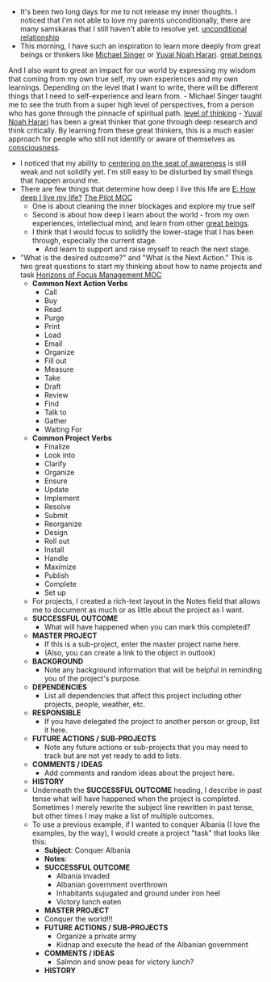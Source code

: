 - It's been two long days for me to not release my inner thoughts. I noticed that I'm not able to love my parents unconditionally, there are many samskaras that I still haven't able to resolve yet. [unconditional relationship](<unconditional relationship.md>)
- This morning, I have such an inspiration to learn more deeply from great beings or thinkers like [Michael Singer](<Michael Singer.md>) or [Yuval Noah Harari](<Yuval Noah Harari.md>). [great beings](<great beings.md>)

And I also want to great an impact for our world by expressing my wisdom that coming from my own true self, my own experiences and my own learnings. Depending on the level that I want to write, there will be different things that I need to self-experience and learn from.
    - Michael Singer taught me to see the truth from a super high level of perspectives, from a person who has gone through the pinnacle of spiritual path. [level of thinking](<level of thinking.md>)
    - [Yuval Noah Harari](<Yuval Noah Harari.md>) has been a great thinker that gone through deep research and think critically. By learning from these great thinkers, this is a much easier approach for people who still not identify or aware of themselves as [consciousness](<consciousness.md>).
- I noticed that my ability to [centering on the seat of awareness](<centering on the seat of awareness.md>) is still weak and not solidify yet. I'm still easy to be disturbed by small things that happen around me.
- There are few things that determine how deep I live this life are [E: How deep I live my life?](<E: How deep I live my life?.md>) [The Pilot MOC](<The Pilot MOC.md>)
    - One is about cleaning the inner blockages and explore my true self
    - Second is about how deep I learn about the world - from my own experiences, intellectual mind, and learn from other [great beings](<great beings.md>).
    - I think that I would focus to solidify the lower-stage that I has been through, especially the current stage.
        - And learn to support and raise myself to reach the next stage.
- "What is the desired outcome?" and "What is the Next Action." This is two great questions to start my thinking about how to name projects and task [Horizons of Focus Management MOC](<Horizons of Focus Management MOC.md>)
    - **Common Next Action Verbs**
        - Call
        - Buy
        - Read
        - Purge
        - Print
        - Load
        - Email
        - Organize
        - Fill out
        - Measure
        - Take
        - Draft
        - Review
        - Find
        - Talk to
        - Gather
        - Waiting For
    - **Common Project Verbs**
        - Finalize
        - Look into
        - Clarify
        - Organize
        - Ensure
        - Update
        - Implement
        - Resolve
        - Submit
        - Reorganize
        - Design
        - Roll out
        - Install
        - Handle
        - Maximize
        - Publish
        - Complete
        - Set up
    - For projects, I created a rich-text layout in the Notes field that allows me to document as much or as little about the project as I want.
    - **SUCCESSFUL OUTCOME**
        - What will have happened when you can mark this completed?
    - **MASTER PROJECT**
        - If this is a sub-project, enter the master project name here.
        - (Also, you can create a link to the object in outlook)
    - **BACKGROUND**
        - Note any background information that will be helpful in reminding you of the project's purpose.
    - **DEPENDENCIES**
        - List all dependencies that affect this project including other projects, people, weather, etc.
    - **RESPONSIBLE**
        - If you have delegated the project to another person or group, list it here.
    - **FUTURE ACTIONS / SUB-PROJECTS**
        - Note any future actions or sub-projects that you may need to track but are not yet ready to add to lists.
    - **COMMENTS / IDEAS**
        - Add comments and random ideas about the project here.
    - **HISTORY**
    - Underneath the **SUCCESSFUL OUTCOME** heading, I describe in past tense what will have happened when the project is completed. Sometimes I merely rewrite the subject line rewritten in past tense, but other times I may make a list of multiple outcomes.
    - To use a previous example, if I wanted to conquer Albania (I love the examples, by the way), I would create a project "task" that looks like this:
        - **Subject**: Conquer Albania
        - **Notes**:
        - **SUCCESSFUL OUTCOME**
            - Albania invaded
            - Albanian government overthrown
            - Inhabitants sujugated and ground under iron heel
            - Victory lunch eaten
        - **MASTER PROJECT**
        - Conquer the world!!!
        - **FUTURE ACTIONS / SUB-PROJECTS**
            - Organize a private army
            - Kidnap and execute the head of the Albanian government
        - **COMMENTS / IDEAS**
            - Salmon and snow peas for victory lunch?
        - **HISTORY**
